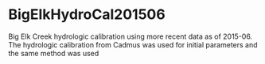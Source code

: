 # BigElkHydroCal201506
Big Elk Creek hydrologic calibration using more recent data as of 2015-06. The hydrologic calibration from Cadmus was used for initial parameters and the same method was used 
